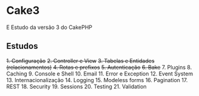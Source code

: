 # Cake3

E Estudo da versão 3 do CakePHP

## Estudos

~~1. Configuração~~
~~2. Controller e View~~
~~3. Tabelas e Entidades (relacionamentos)~~
~~4. Rotas e prefixos~~
~~5. Autenticação~~
~~6. Bake~~
7. Plugins
8. Caching
9. Console e Shell
10. Email
11. Error e Exception
12. Event System
13. Internacionalização
14. Logging
15. Modeless forms
16. Pagination
17. REST
18. Security
19. Sessions
20. Testing
21. Validation
